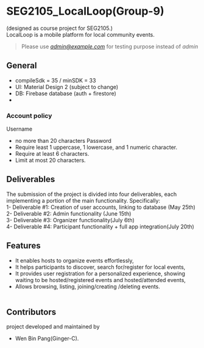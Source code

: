 # SEG2105_LocalLoop(Group-9)
(designed as course project for SEG2105.)<br>
LocalLoop is a mobile platform for local community events.<br>
>Please use *admin@example.com* for testing purpose instead of *admin*
## General
-  compileSdk = 35 / minSDK = 33
- UI: Material Design 2 (subject to change)
- DB: Firebase database (auth + firestore)
- 
### Account policy
Username
- no more than 20 characters
Password
- Require least 1 uppercase, 1 lowercase, and 1 numeric character.
- Require at least 6 characters.
- Limit at most 20 characters.

## Deliverables
The submission of the project is divided into four deliverables, each implementing a portion of the main functionality. Specifically:<br>
1- Deliverable #1: Creation of user accounts, linking to database (May 25th)<br>
2- Deliverable #2: Admin functionality (June 15th)<br>
3- Deliverable #3: Organizer functionality(July 6th)<br>
4- Deliverable #4: Participant functionality + full app integration(July 20th)<br>

## Features
- It enables hosts to organize events effortlessly,<br>
- It helps participants to discover, search for/register for local events,<br>
- It provides user registration for a personalized experience, showing waiting to be hosted/registered events and hosted/attended events,<br>
- Allows browsing, listing, joining/creating /deleting events.<br>
  <br>
## Contributors
project developed and maintained by
- Wen Bin Pang(Ginger-C).
